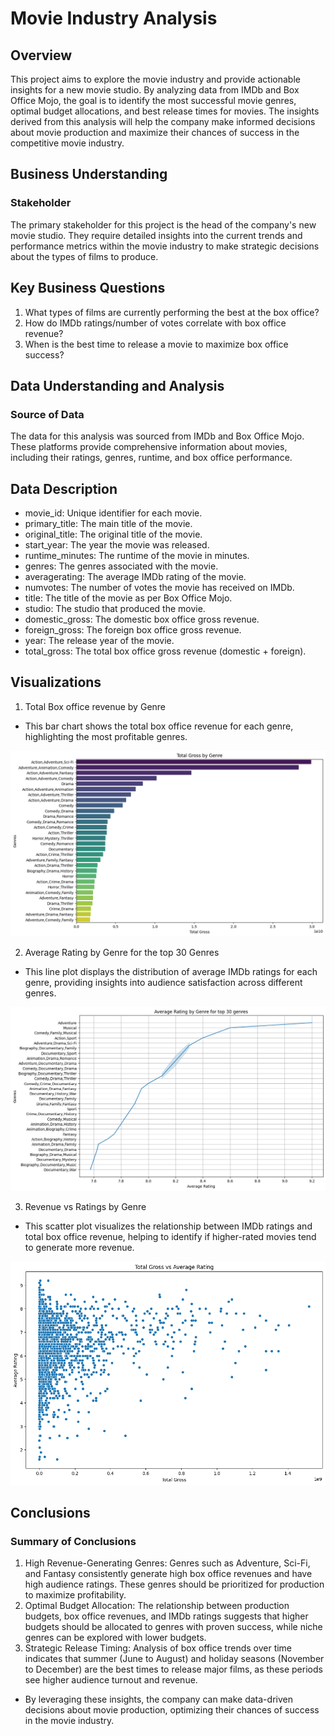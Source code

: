 # Movie Industry Analysis

## Overview
This project aims to explore the movie industry and provide actionable insights for a new movie studio. By analyzing data from IMDb and Box Office Mojo, the goal is to identify the most successful movie genres, optimal budget allocations, and best release times for movies. The insights derived from this analysis will help the company make informed decisions about movie production and maximize their chances of success in the competitive movie industry.

## Business Understanding
### Stakeholder
The primary stakeholder for this project is the head of the company's new movie studio. They require detailed insights into the current trends and performance metrics within the movie industry to make strategic decisions about the types of films to produce.

## Key Business Questions
1. What types of films are currently performing the best at the box office?
2. How do IMDb ratings/number of votes correlate with box office revenue?
3. When is the best time to release a movie to maximize box office success?

## Data Understanding and Analysis
### Source of Data
The data for this analysis was sourced from IMDb and Box Office Mojo. These platforms provide comprehensive information about movies, including their ratings, genres, runtime, and box office performance.

## Data Description
   - movie_id: Unique identifier for each movie.
   - primary_title: The main title of the movie.
   - original_title: The original title of the movie.
   - start_year: The year the movie was released.
   - runtime_minutes: The runtime of the movie in minutes.
   - genres: The genres associated with the movie.
   - averagerating: The average IMDb rating of the movie.
   - numvotes: The number of votes the movie has received on IMDb.
   - title: The title of the movie as per Box Office Mojo.
   - studio: The studio that produced the movie.
   - domestic_gross: The domestic box office gross revenue.
   - foreign_gross: The foreign box office gross revenue.
   - year: The release year of the movie.
   - total_gross: The total box office gross revenue (domestic + foreign).

## Visualizations
1. Total Box office revenue by Genre
- This bar chart shows the total box office revenue for each genre, highlighting the most profitable genres.

![alt text](image-1.png)

2. Average Rating by Genre for the top 30 Genres
- This line plot displays the distribution of average IMDb ratings for each genre, providing insights into audience satisfaction across different genres.

![alt text](image-2.png)

3. Revenue vs Ratings by Genre
- This scatter plot visualizes the relationship between IMDb ratings and total box office revenue, helping to identify if higher-rated movies tend to generate more revenue.

![alt text](image-3.png)

## Conclusions
### Summary of Conclusions
1. High Revenue-Generating Genres: Genres such as Adventure, Sci-Fi, and Fantasy consistently generate high box office revenues and have high audience ratings. These genres should be prioritized for production to maximize profitability.
2. Optimal Budget Allocation: The relationship between production budgets, box office revenues, and IMDb ratings suggests that higher budgets should be allocated to genres with proven success, while niche genres can be explored with lower budgets.
3. Strategic Release Timing: Analysis of box office trends over time indicates that summer (June to August) and holiday seasons (November to December) are the best times to release major films, as these periods see higher audience turnout and revenue.

- By leveraging these insights, the company can make data-driven decisions about movie production, optimizing their chances of success in the movie industry.

